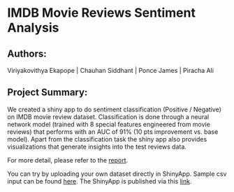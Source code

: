# IMDB Movie Reviews Sentiment Analysis

## Authors:
Viriyakovithya Ekapope | Chauhan Siddhant | Ponce James | Piracha Ali

## Project Summary:
We created a shiny app to do sentiment classification (Positive / Negative) on IMDB movie review dataset. Classification is done through a neural network model (trained with 8 special features engineered from movie reviews) that performs with an AUC of 91% (10 pts improvement vs. base model). Apart from the classification task the shiny app also provides visualizations that generate insights into the test reviews data.

For more detail, please refer to the [report](https://github.com/ekapopev/IMDb_Sentiment_Analysis/blob/master/Project%20Report.pdf).


You can try by uploading your own dataset directly in ShinyApp. Sample csv input can be found [here](https://github.com/ekapopev/IMDb_Sentiment_Analysis/blob/master/IMDb_Sentiment_Analysis/Data/test.csv).
The ShinyApp is published via this [link](https://ekapopev.shinyapps.io/IMDb_Sentiment_Analysis/).
